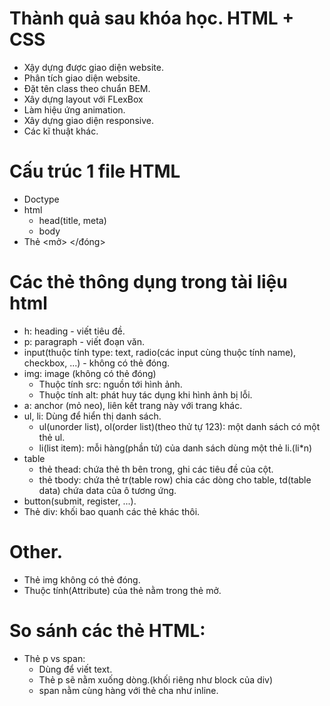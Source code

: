 # Thành quả sau khóa học. HTML + CSS
  + Xậy dựng được giao diện website.
  + Phân tích giao diện website.
  + Đặt tên class theo chuẩn BEM.
  + Xây dựng layout với FLexBox
  + Làm hiệu ứng animation.
  + Xây dựng giao diện responsive.
  + Các kĩ thuật khác.
# Cấu trúc 1 file HTML 
+ Doctype
+ html
  + head(title, meta)
  + body
+ Thẻ <mở> </đóng>

# Các thẻ thông dụng trong tài liệu html
+ h: heading - viết tiêu đề.
+ p: paragraph - viết đoạn văn.
+ input(thuộc tính type: text, radio(các input cùng thuộc tính name), checkbox, ...) - không có thẻ đóng.
+ img: image (không có thẻ đóng)
  + Thuộc tính src: nguồn tới hình ảnh.
  + Thuộc tính alt: phát huy tác dụng khi hình ảnh bị lỗi.
+ a: anchor (mỏ neo), liên kết trang này với trang khác.
+ ul, li: Dùng để hiển thị danh sách.
  + ul(unorder list), ol(order list)(theo thử tự 123): một danh sách có một thẻ ul.
  + li(list item): mỗi hàng(phần tử) của danh sách dùng một thẻ li.(li*n)
+ table
    + thẻ thead: chứa thẻ th bên trong, ghi các tiêu đề của cột.
    + thẻ tbody: chứa thẻ tr(table row) chia các dòng cho table, td(table data) chứa data của ô tương ứng.
+ button(submit, register, ...).
+ Thẻ div: khối bao quanh các thẻ khác thôi.

# Other.
+ Thẻ img không có thẻ đóng.
+ Thuộc tính(Attribute) của thẻ nằm trong thẻ mở.

# So sánh các thẻ HTML:
+ Thẻ p vs span:
  + Dùng để viết text.
  + Thẻ p sẽ nằm xuống dòng.(khối riêng như block của div)
  + span nằm cùng hàng với thẻ cha như inline.